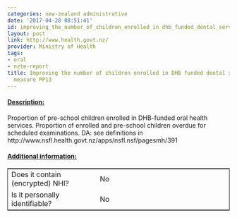 ```yaml
---
categories: new-zealand administrative
date: '2017-04-28 08:51:41'
id: improving_the_number_of_children_enrolled_in_dhb_funded_dental_services_performance_measure_pp13
layout: post
link: http://www.health.govt.nz/
provider: Ministry of Health
tags:
- oral
- nzte-report
title: Improving the number of children enrolled in DHB funded dental services (performance
  measure PP13
---
```



 <h4> <u>Description:</u> </h4>
Proportion of pre-school children enrolled in DHB-funded oral health services. Proportion of enrolled and pre-school children overdue for scheduled examinations. DA: see definitions in http://www.nsfl.health.govt.nz/apps/nsfl.nsf/pagesmh/391
 <h4> <u>Additional information:</u> </h4>
 <table style="border: 1px solid">
 <tr> <td width="40%"> Does it contain (encrypted) NHI? </td> <td>No</td> </tr>
 <tr> <td width="40%"> Is it personally identifiable? </td> <td>No</td> </tr>
 </table>